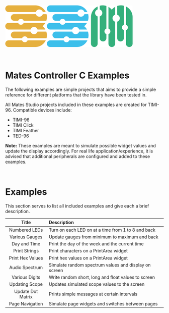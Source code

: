 <br/>

![image](../logo.png)

<br/>

# **Mates Controller C Examples**

The following examples are simple projects that aims to provide a simple reference for different platforms that the library have been tested in.

All Mates Studio projects included in these examples are created for TIMI-96. Compatible devices include:

- TIMI-96
- TIMI Click
- TIMI Feather
- TED-96

**Note:** These examples are meant to simulate possible widget values and update the display accordingly. For real life application/experience, it is advised that additional peripherals are configured and added to these examples.

<br/>

# **Examples**

This section serves to list all included examples and give each a brief description.

| Title               | Description                                           |
|:-------------------:|:----------------------------------------------------- |
| Numbered LEDs       | Turn on each LED on at a time from 1 to 8 and back    |
| Various Gauges      | Update gauges from minimum to maximum and back        |
| Day and Time        | Print the day of the week and the current time        |
| Print Strings       | Print characters on a PrintArea widget                |
| Print Hex Values    | Print hex values on a PrintArea widget                |
| Audio Spectrum      | Simulate random spectrum values and display on screen |
| Various Digits      | Write random short, long and float values to screen   |
| Updating Scope      | Updates simulated scope values to the screen          |
| Update Dot Matrix   | Prints simple messages at certain intervals           |
| Page Navigation     | Simulate page widgets and switches between pages      |


<br/>
